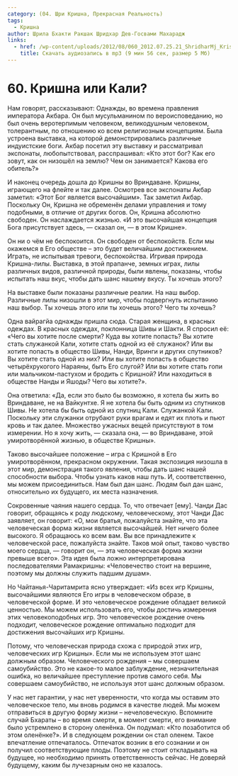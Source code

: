 ```yaml
---
category: (04. Шри Кришна, Прекрасная Реальность)
tags:
  - Кришна
author: Шрила Бхакти Ракшак Шридхар Дев-Госвами Махарадж
links:
  - href: /wp-content/uploads/2012/08/060_2012.07.25.21_ShridharMj_Krishna_ili_Kali.mp3
    title: Скачать аудиозапись в mp3 (9 мин 56 сек, размер 5 Мб)
---
```


# 60. Кришна или Кали?

Нам говорят, рассказывают: Однажды, во времена правления императора Акбара. Он был мусульманином по вероисповеданию, но был очень веротерпимым человеком, великодушным человеком, толерантным, по отношению ко всем религиозным концепциям. Была устроена выставка, на которой демонстрировались различные индуистские боги. Акбар посетил эту выставку и рассматривал экспонаты, любопытствовал, расспрашивал: «Кто этот бог? Как его зовут, как он низошёл на землю? Чем он занимается? Какова его обитель?»

И наконец очередь дошла до Кришны во Вриндаване. Кришны, играющего на флейте и так далее. Осмотрев все экспонаты Акбар заметил: «Этот Бог является высочайшим». Так заметил Акбар. Поскольку Он, Кришна не обременён делами управления и тому подобными, в отличие от других богов. Он, Кришна абсолютно свободен. Он наслаждается жизнью. «И это высочайшая концепция Бога присутствует здесь, — сказал он, — в этом Кришне».

Он ни о чём не беспокоится. Он свободен от беспокойств. Если мы окажемся в Его обществе – это будет величайшим достижением. Играть, не испытывая тревоги, беспокойства. Игривая природа Кришна-лилы. Выставка, в этой прапанче, земных играх, лилы различных видов, различной природы, были явлены, показаны, чтобы испытать наш вкус, чтобы дать шанс нашему вкусу. Ты хочешь этого?

На выставке были показаны различные реалии. На наш выбор. Различные лилы низошли в этот мир, чтобы подвергнуть испытанию наш выбор. Ты хочешь этого или ты хочешь этого? Чего ты хочешь?

Одна вайрагйа однажды пришла сюда. Старая женщина, в красных одеждах. В красных одеждах, поклонница Шивы и Шакти. Я спросил её: «Чего вы хотите после смерти? Куда вы хотите попасть? Вы хотите стать служанкой Кали, хотите стать одной из её служанок? Или вы хотите попасть в общество Шивы, Нанди, Вринги и других спутников? Вы хотите стать одной из них? Или вы хотите попасть в общество четырёхрукогого Нараяны, быть Его слугой? Или вы хотите стать гопи или мальчиком-пастухом и бродить с Кришной? Или находиться в обществе Нанды и Яшоды? Чего вы хотите?».

Она ответила: «Да, если это было бы возможно, я хотела бы жить во Вриндаване, не на Вайкунтхе. Я не хотела бы быть одним из спутников Шивы. Не хотела бы быть одной из спутниц Кали. Служанкой Кали. Поскольку эти служанки отрубают руки врагам и едят их плоть и пьют кровь и так далее. Множество ужасных вещей присутствуют в том измерении. Но я хочу жить, — сказала она, — во Вриндаване, этой умиротворённой жизнью, в обществе Кришны».

Таково высочайшее положение – игра с Кришной в Его умиротворённом, прекрасном окружении. Такая экспозиция низошла в этот мир, демонстрация такого явления, чтобы дать шанс нашей способности выбора. Чтобы узнать каков наш путь. И, соответственно, мы можем присоединиться. Нам был дан шанс. Людям был дан шанс, относительно их будущего, их места назначения.

Сокровенные чаяния нашего сердца. То, что отвечает [ему]. Чанди Дас говорит, обращаясь к роду людскому, человеческому, этот Чанди Дас заявляет, он говорит: «О, мои братья, пожалуйста знайте, что эта человеческая форма жизни является высочайшей. Нет ничего более высокого. Я обращаюсь ко всем вам. Вы все принадлежите к человеческой расе, пожалуйста знайте. Таков мой опыт, таково чувство моего сердца, — говорит он, — эта человеческая форма жизни превыше всего». Эта идея была ложно интерпретирована последователями Рамакришны: «Человечество стоит на вершине, поэтому мы должны служить падшим душам».

Но Чайтанья-Чаритамрита ясно утверждает: «Из всех игр Кришны, высочайшими являются Его игры в человеческом образе, в человеческой форме. И это человеческое рождение обладает великой ценностью. Мы можем использовать его, чтобы достичь измерения этих человекоподобных игр. Это человеческое рождение очень подходит, человеческое рождение оптимально подходит для достижения высочайших игр Кришны.

Потому, что человеческая природа схожа с природой этих игр, человеческих игр Кришны». Если мы не используем этот шанс должным образом. Человеческого рождения – мы совершаем самоубийство. Это не какое-то малое заблуждение, незначительная ошибка, но величайшее преступление против самого себя. Мы совершаем самоубийство, не используя этот шанс должным образом.

У нас нет гарантии, у нас нет уверенности, что когда мы оставим это человеческое тело, мы вновь родимся в качестве людей. Мы можем отправиться в другую форму жизни – нечеловеческую. Вспомните случай Бхараты – во время смерти, в момент смерти, его внимание было устремлено в сторону оленёнка. Он подумал: «Кто позаботится об этом оленёнке?». И в следующем рождении он стал оленем. Такое впечатление отпечаталось. Отпечаток возник в его сознании и он получил соответствующие плоды. Поэтому не стоит откладывать на будущее, но необходимо принять ответственность сейчас. Не доверяй будущему, каким бы лучезарным оно не казалось.

